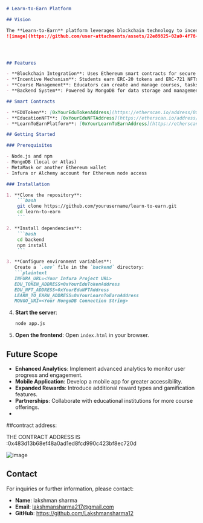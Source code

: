 
```markdown
# Learn-to-Earn Platform

## Vision

The **Learn-to-Earn** platform leverages blockchain technology to incentivize education by rewarding students with tokens and NFTs for completing educational tasks. Our vision is to create an engaging learning environment where achievements are recognized and rewarded, bridging the gap between education and tangible benefits.
![image](https://github.com/user-attachments/assets/22e89825-02a0-4f78-9c68-e6cf0d1db054)




## Features

- **Blockchain Integration**: Uses Ethereum smart contracts for secure and transparent rewards.
- **Incentive Mechanism**: Students earn ERC-20 tokens and ERC-721 NFTs for course completions and task achievements.
- **Course Management**: Educators can create and manage courses, tasks, and rewards.
- **Backend System**: Powered by MongoDB for data storage and management.

## Smart Contracts

- **EDUToken**: [0xYourEduTokenAddress](https://etherscan.io/address/0xYourEduTokenAddress)
- **EducationNFT**: [0xYourEduNFTAddress](https://etherscan.io/address/0xYourEduNFTAddress)
- **LearnToEarnPlatform**: [0xYourLearnToEarnAddress](https://etherscan.io/address/0xYourLearnToEarnAddress)

## Getting Started

### Prerequisites

- Node.js and npm
- MongoDB (local or Atlas)
- MetaMask or another Ethereum wallet
- Infura or Alchemy account for Ethereum node access

### Installation

1. **Clone the repository**:
    ```bash
    git clone https://github.com/yourusername/learn-to-earn.git
    cd learn-to-earn
    ```

2. **Install dependencies**:
    ```bash
    cd backend
    npm install
    ```

3. **Configure environment variables**:
   Create a `.env` file in the `backend` directory:
   ```plaintext
   INFURA_URL=<Your Infura Project URL>
   EDU_TOKEN_ADDRESS=0xYourEduTokenAddress
   EDU_NFT_ADDRESS=0xYourEduNFTAddress
   LEARN_TO_EARN_ADDRESS=0xYourLearnToEarnAddress
   MONGO_URI=<Your MongoDB Connection String>
   ```

4. **Start the server**:
    ```bash
    node app.js
    ```

5. **Open the frontend**:
    Open `index.html` in your browser.

## Future Scope

- **Enhanced Analytics**: Implement advanced analytics to monitor user progress and engagement.
- **Mobile Application**: Develop a mobile app for greater accessibility.
- **Expanded Rewards**: Introduce additional reward types and gamification features.
- **Partnerships**: Collaborate with educational institutions for more course offerings.
- 
##contract address:

THE CONTRACT ADDRESS IS :0x483d13b68ef48a0ad1ed8fcd990c423bf8ec720d



![image](https://github.com/user-attachments/assets/9eb6f780-50d3-42e6-9f12-d2e3f87c9e29)



## Contact

For inquiries or further information, please contact:

- **Name**: lakshman sharma
- **Email**: lakshmansharma217@gmail.com
- **GitHub**: https://github.com/Lakshmansharma12
```
